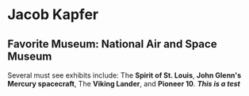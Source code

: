 # Jacob Kapfer
## Favorite Museum: National Air and Space Museum

Several must see exhibits include: The **Spirit of St. Louis**, **John Glenn's Mercury spacecraft**, The **Viking Lander**, and **Pioneer 10**.
***This is a test***